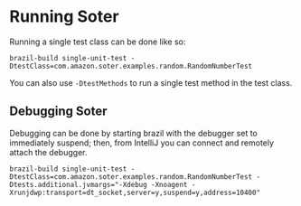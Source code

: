 # Running Soter

Running a single test class can be done like so:

```
brazil-build single-unit-test -DtestClass=com.amazon.soter.examples.random.RandomNumberTest
```

You can also use `-DtestMethods` to run a single test method in the test class.

## Debugging Soter

Debugging can be done by starting brazil with the debugger set to immediately suspend; then, from IntelliJ you 
can connect and remotely attach the debugger.

```
brazil-build single-unit-test -DtestClass=com.amazon.soter.examples.random.RandomNumberTest -Dtests.additional.jvmargs="-Xdebug -Xnoagent -Xrunjdwp:transport=dt_socket,server=y,suspend=y,address=10400"
```